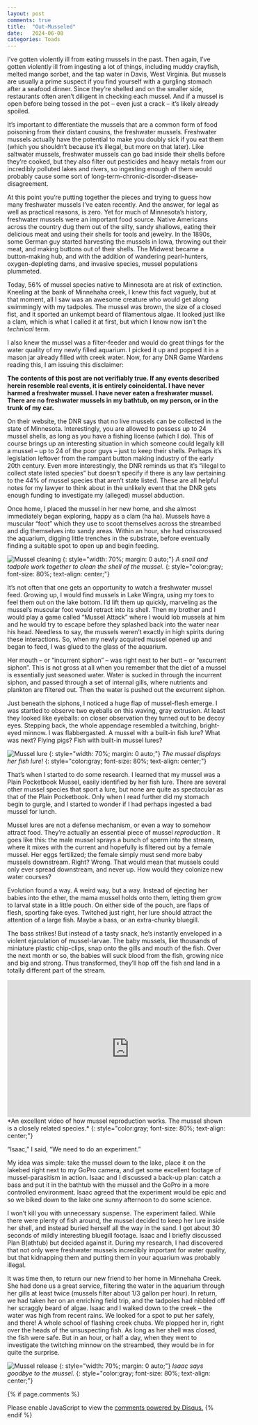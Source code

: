 ```yaml
---
layout: post
comments: true
title:  "Out-Musseled"
date:   2024-06-08
categories: Toads
---
```

I’ve gotten violently ill from eating mussels in the past. Then again, I’ve gotten violently ill from ingesting a lot of things, including muddy crayfish, melted mango sorbet, and the tap water in Davis, West Virginia. But mussels are usually a prime suspect if you find yourself with a gurgling stomach after a seafood dinner. Since they’re shelled and on the smaller side, restaurants often aren’t diligent in checking each mussel. And if a mussel is open before being tossed in the pot – even just a crack – it’s likely already spoiled.

It’s important to differentiate the mussels that are a common form of food poisoning from their distant cousins, the freshwater mussels. Freshwater mussels actually have the potential to make you doubly sick if you eat them (which you shouldn’t because it’s illegal, but more on that later). Like saltwater mussels, freshwater mussels can go bad inside their shells before they’re cooked, but they also filter out pesticides and heavy metals from our incredibly polluted lakes and rivers, so ingesting enough of them would probably cause some sort of long-term-chronic-disorder-disease-disagreement.

At this point you’re putting together the pieces and trying to guess how many freshwater mussels I’ve eaten recently. And the answer, for legal as well as practical reasons, is zero. Yet for much of Minnesota’s history, freshwater mussels were an important food source. Native Americans across the country dug them out of the silty, sandy shallows, eating their delicious meat and using their shells for tools and jewelry. In the 1890s, some German guy started harvesting the mussels in Iowa, throwing out their meat, and making buttons out of their shells. The Midwest became a button-making hub, and with the addition of wandering pearl-hunters, oxygen-depleting dams, and invasive species, mussel populations plummeted. 

Today, 56% of mussel species native to Minnesota are at risk of extinction. Kneeling at the bank of Minnehaha creek, I knew this fact vaguely, but at that moment, all I saw was an awesome creature who would get along swimmingly with my tadpoles. The mussel was brown, the size of a closed fist, and it sported an unkempt beard of filamentous algae. It looked just like a clam, which is what I called it at first, but which I know now isn’t the *technical* term.

I also knew the mussel was a filter-feeder and would do great things for the water quality of my newly filled aquarium. I picked it up and popped it in a mason jar already filled with creek water. Now, for any DNR Game Wardens reading this, I am issuing this disclaimer: 

<b>
The contents of this post are not verifiably true. If any events described herein resemble real events, it is entirely coincidental. I have never harmed a freshwater mussel. I have never eaten a freshwater mussel. There are no freshwater mussels in my bathtub, on my person, or in the trunk of my car.
</b>

On their website, the DNR says that no live mussels can be collected in the state of Minnesota. Interestingly, you are allowed to possess up to 24 mussel shells, as long as you have a fishing license (which I do). This of course brings up an interesting situation in which someone could legally kill a mussel – up to 24 of the poor guys – just to keep their shells.  Perhaps it’s legislation leftover from the rampant button making industry of the early 20th century. Even more interestingly, the DNR reminds us that it’s “illegal to collect state listed species” but doesn’t specify if there is any law pertaining to the 44% of mussel species that aren’t state listed. These are all helpful notes for my lawyer to think about in the unlikely event that the DNR gets enough funding to investigate my (alleged) mussel abduction.

Once home, I placed the mussel in her new home, and she almost immediately began exploring, happy as a clam (ha ha). Mussels have a muscular “foot” which they use to scoot themselves across the streambed and dig themselves into sandy areas. Within an hour, she had crisscrossed the aquarium, digging little trenches in the substrate, before eventually finding a suitable spot to open up and begin feeding.

![Mussel cleaning](/assets/toads/musselclean.jpg)
{: style="width: 70%; margin: 0 auto;"}
*A snail and tadpole work together to clean the shell of the mussel.*
{: style="color:gray; font-size: 80%; text-align: center;"}

It’s not often that one gets an opportunity to watch a freshwater mussel feed. Growing up, I would find mussels in Lake Wingra, using my toes to feel them out on the lake bottom. I’d lift them up quickly, marveling as the mussel’s muscular foot would retract into its shell. Then my brother and I would play a game called “Mussel Attack” where I would lob mussels at him and he would try to escape before they splashed back into the water near his head. Needless to say, the mussels weren’t exactly in high spirits during these interactions. So, when my newly acquired mussel opened up and began to feed, I was glued to the glass of the aquarium. 

Her mouth – or “incurrent siphon” – was right next to her butt – or “excurrent siphon”. This is not gross at all when you remember that the diet of a mussel is essentially just seasoned water. Water is sucked in through the incurrent siphon, and passed through a set of internal gills, where nutrients and plankton are filtered out. Then the water is pushed out the excurrent siphon. 

Just beneath the siphons, I noticed a huge flap of mussel-flesh emerge. I was startled to observe two eyeballs on this waving, gray extrusion. At least they looked like eyeballs: on closer observation they turned out to be decoy eyes. Stepping back, the whole appendage resembled a twitching, bright-eyed minnow. I was flabbergasted. A mussel with a built-in fish lure? What was next? Flying pigs? Fish with built-in mussel lures?

![Mussel lure](/assets/toads/mussellure.jpg)
{: style="width: 70%; margin: 0 auto;"}
*The mussel displays her fish lure!*
{: style="color:gray; font-size: 80%; text-align: center;"}


That’s when I started to do some research. I learned that my mussel was a Plain Pocketbook Mussel, easily identified by her fish lure. There are several other mussel species that sport a lure, but none are quite as spectacular as that of the Plain Pocketbook. Only when I read further did my stomach begin to gurgle, and I started to wonder if I had perhaps ingested a bad mussel for lunch.

Mussel lures are not a defense mechanism, or even a way to somehow attract food. They’re actually an essential piece of mussel <i> reproduction </i>. It goes like this: the male mussel sprays a bunch of sperm into the stream, where it mixes with the current and hopefully is filtered out by a female mussel. Her eggs fertilized; the female simply must send more baby mussels downstream. Right? Wrong. That would mean that mussels could only ever spread downstream, and never up. How would they colonize new water courses?

Evolution found a way. A weird way, but a way. Instead of ejecting her babies into the ether, the mama mussel holds onto them, letting them grow to larval state in a little pouch. On either side of the pouch, are flaps of flesh, sporting fake eyes. Twitched just right, her lure should attract the attention of a large fish. Maybe a bass, or an extra-chunky bluegill. 

The bass strikes! But instead of a tasty snack, he’s instantly enveloped in a violent ejaculation of mussel-larvae. The baby mussels, like thousands of miniature plastic chip-clips, snap onto the gills and mouth of the fish. Over the next month or so, the babies will suck blood from the fish, growing nice and big and strong. Thus transformed, they’ll hop off the fish and land in a totally different part of the stream.

<iframe width="560" height="315" src="https://www.youtube.com/embed/I0YTBj0WHkU?si=pZaKtnpPu0ASmBg4" title="YouTube video player" frameborder="0" allow="accelerometer; autoplay; clipboard-write; encrypted-media; gyroscope; picture-in-picture; web-share" referrerpolicy="strict-origin-when-cross-origin" allowfullscreen></iframe>
*An excellent video of how mussel reproduction works. The mussel shown is a closely related species.*
{: style="color:gray; font-size: 80%; text-align: center;"}

“Isaac,” I said, “We need to do an experiment.”

My idea was simple: take the mussel down to the lake, place it on the lakebed right next to my GoPro camera, and get some excellent footage of mussel-parasitism in action. Isaac and I discussed a back-up plan: catch a bass and put it in the bathtub with the mussel and the GoPro in a more controlled environment. Isaac agreed that the experiment would be epic and so we biked down to the lake one sunny afternoon to do some science.

I won’t kill you with unnecessary suspense. The experiment failed. While there were plenty of fish around, the mussel decided to keep her lure inside her shell, and instead buried herself all the way in the sand. I got about 30 seconds of mildly interesting bluegill footage. Isaac and I briefly discussed Plan B(athtub) but decided against it. During my research, I had discovered that not only were freshwater mussels incredibly important for water quality, but that kidnapping them and putting them in your aquarium was probably illegal. 

It was time then, to return our new friend to her home in Minnehaha Creek. She had done us a great service, filtering the water in the aquarium through her gills at least twice (mussels filter about 1/3 gallon per hour). In return, we had taken her on an enriching field trip, and the tadpoles had nibbled off her scraggly beard of algae. Isaac and I walked down to the creek – the water was high from recent rains. We looked for a spot to put her safely, and there! A whole school of flashing creek chubs. We plopped her in, right over the heads of the unsuspecting fish. As long as her shell was closed, the fish were safe. But in an hour, or half a day, when they went to investigate the twitching minnow on the streambed, they would be in for quite the surprise. 

![Mussel release](/assets/toads/isaacrelease.jpg)
{: style="width: 70%; margin: 0 auto;"}
*Isaac says goodbye to the mussel.*
{: style="color:gray; font-size: 80%; text-align: center;"}


{% if page.comments %}
<div id="disqus_thread"></div>
<script>
    /**
    *  RECOMMENDED CONFIGURATION VARIABLES: EDIT AND UNCOMMENT THE SECTION BELOW TO INSERT DYNAMIC VALUES FROM YOUR PLATFORM OR CMS.
    *  LEARN WHY DEFINING THESE VARIABLES IS IMPORTANT: https://disqus.com/admin/universalcode/#configuration-variables    */
    /*
    var disqus_config = function () {
    this.page.url = 'https://www.hughgabriel.com/Travel/2022/07/21/Beyond-the-Island.html';  // Replace PAGE_URL with your page's canonical URL variable
    this.page.identifier = '/Travel/2022/07/21/Beyond-the-Island.html'; // Replace PAGE_IDENTIFIER with your page's unique identifier variable
    };
    */
    (function() { // DON'T EDIT BELOW THIS LINE
    var d = document, s = d.createElement('script');
    s.src = 'https://hughsblog-1.disqus.com/embed.js';
    s.setAttribute('data-timestamp', +new Date());
    (d.head || d.body).appendChild(s);
    })();
</script>
<noscript>Please enable JavaScript to view the <a href="https://disqus.com/?ref_noscript">comments powered by Disqus.</a></noscript>
{% endif %}
